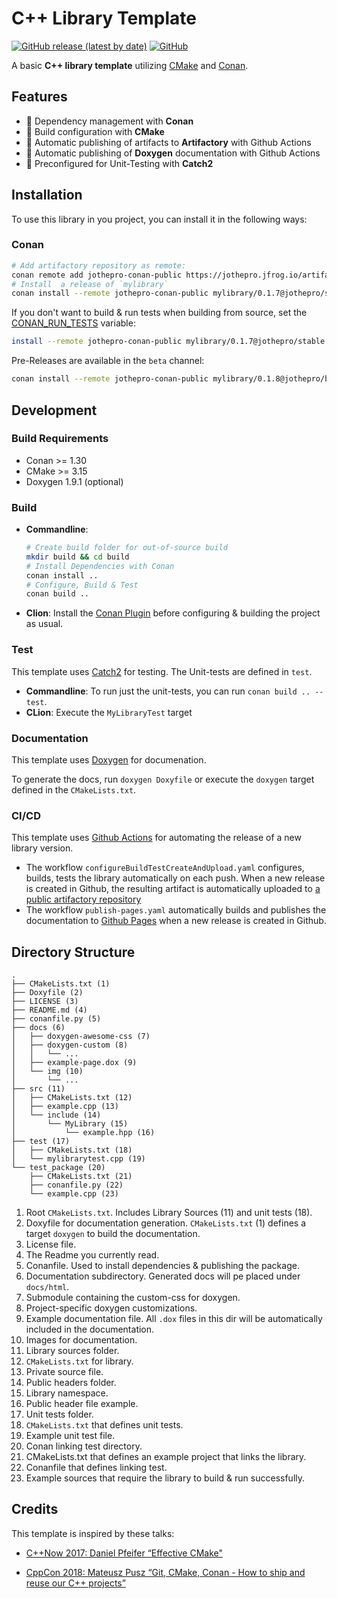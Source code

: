 # C++ Library Template

[![GitHub release (latest by date)](https://img.shields.io/github/v/release/jothepro/cmake-conan-library-template)](https://github.com/jothepro/cmake-conan-library-template/releases/latest)
[![GitHub](https://img.shields.io/github/license/jothepro/cmake-conan-library-template)](https://github.com/jothepro/cmake-conan-library-template/blob/main/LICENSE)

A basic **C++ library template** utilizing [CMake](https://cmake.org/) and [Conan](https://conan.io/).

## Features

- 🎣 Dependency management with **Conan**
- 🍭 Build configuration with **CMake**
- 🧩 Automatic publishing of artifacts to **Artifactory** with Github Actions
- 📑 Automatic publishing of **Doxygen** documentation with Github Actions
- 🚀 Preconfigured for Unit-Testing with **Catch2**

## Installation

To use this library in you project, you can install it in the following ways:

### Conan
```sh
# Add artifactory repository as remote:
conan remote add jothepro-conan-public https://jothepro.jfrog.io/artifactory/api/conan/conan-public
# Install  a release of `mylibrary`
conan install --remote jothepro-conan-public mylibrary/0.1.7@jothepro/stable
```

If you don't want to build & run tests when building from source, set the [CONAN_RUN_TESTS](https://docs.conan.io/en/latest/reference/env_vars.html#conan-run-tests) variable:
```sh
install --remote jothepro-conan-public mylibrary/0.1.7@jothepro/stable -e CONAN_RUN_TESTS=0
```

Pre-Releases are available in the `beta` channel:
```sh
conan install --remote jothepro-conan-public mylibrary/0.1.8@jothepro/beta
```
   

## Development

### Build Requirements

- Conan >= 1.30
- CMake >= 3.15
- Doxygen 1.9.1 (optional)

### Build

- **Commandline**:
  ```sh
  # Create build folder for out-of-source build
  mkdir build && cd build
  # Install Dependencies with Conan
  conan install ..
  # Configure, Build & Test
  conan build ..
  ```
- **Clion**: Install the [Conan Plugin](https://plugins.jetbrains.com/plugin/11956-conan) before configuring & building the project as usual.

### Test

This template uses [Catch2](https://github.com/catchorg/Catch2) for testing. The Unit-tests are defined in `test`.

- **Commandline**: To run just the unit-tests, you can run `conan build .. --test`.
- **CLion**: Execute the `MyLibraryTest` target

### Documentation

This template uses [Doxygen](https://www.doxygen.nl/index.html) for documenation.

To generate the docs, run `doxygen Doxyfile` or execute the `doxygen` target defined in the `CMakeLists.txt`.

### CI/CD

This template uses [Github Actions](https://github.com/features/actions) for automating the release of a new library version.

- The workflow `configureBuildTestCreateAndUpload.yaml` configures, builds, tests the library automatically on each push.
  When a new release is created in Github, the resulting artifact is automatically uploaded to [a public  artifactory repository](https://jothepro.jfrog.io/ui/repos/tree/General/conan-public%2F_%2Fmylibrary)
- The workflow `publish-pages.yaml` automatically builds and publishes the documentation to [Github Pages](https://jothepro.github.io/cpp-library-template/) when a new release is created in Github.

## Directory Structure

```
.
├── CMakeLists.txt (1)
├── Doxyfile (2)
├── LICENSE (3)
├── README.md (4)
├── conanfile.py (5)
├── docs (6)
│   ├── doxygen-awesome-css (7)
│   ├── doxygen-custom (8)
│   │   └── ...
│   ├── example-page.dox (9)
│   └── img (10)
│       └── ...
├── src (11)
│   ├── CMakeLists.txt (12)
│   ├── example.cpp (13)
│   └── include (14)
│       └── MyLibrary (15)
│           └── example.hpp (16)
├── test (17)
│   ├── CMakeLists.txt (18)
│   └── mylibrarytest.cpp (19)
└── test_package (20)
    ├── CMakeLists.txt (21)
    ├── conanfile.py (22)
    └── example.cpp (23)

```

1. Root `CMakeLists.txt`. Includes Library Sources (11) and unit tests (18).
2. Doxyfile for documentation generation. `CMakeLists.txt` (1) defines a target `doxygen` to build the documentation.
3. License file.
4. The Readme you currently read.
5. Conanfile. Used to install dependencies & publishing the package.
6. Documentation subdirectory. Generated docs will pe placed under `docs/html`.
7. Submodule containing the custom-css for doxygen.
8. Project-specific doxygen customizations.
9. Example documentation file. All `.dox` files in this dir will be automatically included in the documentation.
10. Images for documentation.
11. Library sources folder.
12. `CMakeLists.txt` for library.
13. Private source file.
14. Public headers folder.
15. Library namespace.
16. Public header file example.
17. Unit tests folder.
18. `CMakeLists.txt` that defines unit tests.
19. Example unit test file.
20. Conan linking test directory.
21. CMakeLists.txt that defines an example project that links the library.
22. Conanfile that defines linking test.
23. Example sources that require the library to build & run successfully.


## Credits

This template is inspired by these talks:

- [C++Now 2017: Daniel Pfeifer “Effective CMake"](https://www.youtube.com/watch?v=bsXLMQ6WgIk)
  
- [CppCon 2018: Mateusz Pusz “Git, CMake, Conan - How to ship and reuse our C++ projects”](https://www.youtube.com/watch?v=S4QSKLXdTtA)